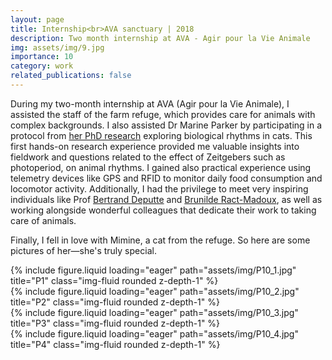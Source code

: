 ```yaml
---
layout: page
title: Internship<br>AVA sanctuary | 2018
description: Two month internship at AVA - Agir pour la Vie Animale
img: assets/img/9.jpg
importance: 10
category: work
related_publications: false
---
```


During my two-month internship at AVA (Agir pour la Vie Animale), I assisted the staff of the farm refuge, which provides care for animals with complex backgrounds. I also assisted Dr Marine Parker by participating in a protocol from [her PhD research](https://theses.fr/2018STRAJ126) exploring biological rhythms in cats. This first hands-on research experience provided me valuable insights into fieldwork and questions related to the effect of Zeitgebers such as photoperiod, on animal rhythms.
I gained also practical experience using telemetry devices like GPS and RFID to monitor daily food consumption and locomotor activity. Additionally, I had the privilege to meet very inspiring individuals like Prof [Bertrand Deputte](https://www.researchgate.net/profile/Bertrand-Deputte-2) and [Brunilde Ract-Madoux](https://comportementduchat.fr/), as well as working alongside wonderful colleagues that dedicate their work to taking care of animals.

Finally, I fell in love with Mimine, a cat from the refuge. So here are some pictures of her—she's truly special.

<div class="row">
    <div class="col-sm mt-3 mt-md-0">
        {% include figure.liquid loading="eager" path="assets/img/P10_1.jpg" title="P1" class="img-fluid rounded z-depth-1" %}
    </div>
    <div class="col-sm mt-3 mt-md-0">
        {% include figure.liquid loading="eager" path="assets/img/P10_2.jpg" title="P2" class="img-fluid rounded z-depth-1" %}
    </div>

</div>

<div class="row">
    <div class="col-sm mt-3 mt-md-0">
        {% include figure.liquid loading="eager" path="assets/img/P10_3.jpg" title="P3" class="img-fluid rounded z-depth-1" %}
    </div>
    <div class="col-sm mt-3 mt-md-0">
        {% include figure.liquid loading="eager" path="assets/img/P10_4.jpg" title="P4" class="img-fluid rounded z-depth-1" %}
    </div>

</div>
